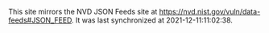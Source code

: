 This site mirrors the NVD JSON Feeds site at https://nvd.nist.gov/vuln/data-feeds#JSON_FEED. It was last synchronized at 2021-12-11:11:02:38.